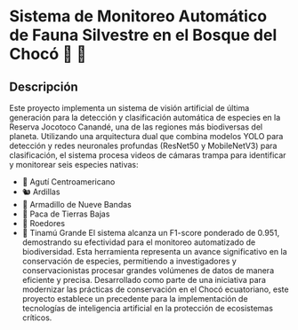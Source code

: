 # Sistema de Monitoreo Automático de Fauna Silvestre en el Bosque del Chocó 🦁 🌳
## Descripción
Este proyecto implementa un sistema de visión artificial de última generación para la detección y clasificación automática de especies en la Reserva Jocotoco Canandé, una de las regiones más biodiversas del planeta. Utilizando una arquitectura dual que combina modelos YOLO para detección y redes neuronales profundas (ResNet50 y MobileNetV3) para clasificación, el sistema procesa videos de cámaras trampa para identificar y monitorear seis especies nativas:
- 🦊 Agutí Centroamericano
- 🐿️ Ardillas
- 🦡 Armadillo de Nueve Bandas
- 🦫 Paca de Tierras Bajas
- 🐀 Roedores
- 🦃 Tinamú Grande
El sistema alcanza un F1-score ponderado de 0.951, demostrando su efectividad para el monitoreo automatizado de biodiversidad. Esta herramienta representa un avance significativo en la conservación de especies, permitiendo a investigadores y conservacionistas procesar grandes volúmenes de datos de manera eficiente y precisa.
Desarrollado como parte de una iniciativa para modernizar las prácticas de conservación en el Chocó ecuatoriano, este proyecto establece un precedente para la implementación de tecnologías de inteligencia artificial en la protección de ecosistemas críticos.
